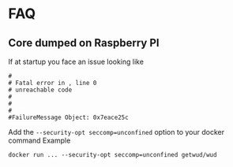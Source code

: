 # FAQ

## Core dumped on Raspberry PI
If at startup you face an issue looking like
```
#
# Fatal error in , line 0
# unreachable code
#
#
#
#FailureMessage Object: 0x7eace25c
```

Add the `--security-opt seccomp=unconfined` option to your docker command 
Example
```
docker run ... --security-opt seccomp=unconfined getwud/wud
```

